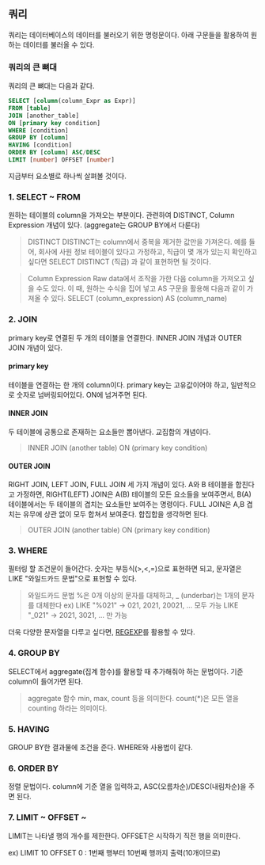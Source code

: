 ## 쿼리
쿼리는 데이터베이스의 데이터를 불러오기 위한 명령문이다. 아래 구문들을 활용하여 원하는 데이터를 불러올 수 있다.

### 쿼리의 큰 뼈대
쿼리의 큰 뼈대는 다음과 같다.

```SQL
SELECT [column(column_Expr as Expr)]
FROM [table]
JOIN [another_table]
ON [primary key condition]
WHERE [condition]
GROUP BY [column]
HAVING [condition]
ORDER BY [column] ASC/DESC
LIMIT [number] OFFSET [number]
```

지금부터 요소별로 하나씩 살펴볼 것이다.

### 1. SELECT ~ FROM
원하는 테이블의 column을 가져오는 부분이다. 관련하여 DISTINCT, Column Expression 개념이 있다. (aggregate는 GROUP BY에서 다룬다)

> DISTINCT
> DISTINCT는 column에서 중복을 제거한 값만을 가져온다. 
> 예를 들어, 회사에 사원 정보 테이블이 있다고 가정하고, 직급이 몇 개가 있는지 확인하고 싶다면 SELECT DISTINCT (직급) 과 같이 표현하면 될 것이다.

> Column Expression
> Raw data에서 조작을 가한 다음 column을 가져오고 싶을 수도 있다.
> 이 때, 원하는 수식을 집어 넣고 AS 구문을 활용해 다음과 같이 가져올 수 있다.
> SELECT (column_expression) AS (column_name)

### 2. JOIN
primary key로 연결된 두 개의 테이블을 연결한다. INNER JOIN 개념과 OUTER JOIN 개념이 있다.

#### primary key
테이블을 연결하는 한 개의 column이다. primary key는 고유값이어야 하고, 일반적으로 숫자로 넘버링되어있다. ON에 넘겨주면 된다.

#### INNER JOIN
두 테이블에 공통으로 존재하는 요소들만 뽑아낸다. 교집합의 개념이다.

> INNER JOIN (another table) ON (primary key condition)

#### OUTER JOIN
RIGHT JOIN, LEFT JOIN, FULL JOIN 세 가지 개념이 있다. A와 B 테이블을 합친다고 가정하면, RIGHT(LEFT) JOIN은 A(B) 테이블의 모든 요소들을 보여주면서, B(A) 테이블에서는 두 테이블의 겹치는 요소들만 보여주는 명령이다.
FULL JOIN은 A,B 겹치는 유무에 상관 없이 모두 합쳐서 보여준다. 합집합을 생각하면 된다.

> OUTER JOIN (another table) ON (primary key condition)

### 3. WHERE

필터링 할 조건문이 들어간다. 숫자는 부등식(>,<,=)으로 표현하면 되고, 문자열은 LIKE "와일드카드 문법"으로 표현할 수 있다.

> 와일드카드 문법
> %은 0개 이상의 문자를 대체하고, _ (underbar)는 1개의 문자를 대체한다
> ex) LIKE "%021" -> 021, 2021, 20021, ... 모두 가능
> LIKE "\_021" -> 2021, 3021, ... 만 가능

더욱 다양한 문자열을 다루고 싶다면, [REGEXP]("http://tcpschool.com/mysql/mysql_operator_patternMatching")를 활용할 수 있다.

### 4. GROUP BY

SELECT에서 aggregate(집계 함수)를 활용할 때 추가해줘야 하는 문법이다. 기준 column이 들어가면 된다.

> aggregate 함수
> min, max, count 등을 의미한다. 
> count(\*)은 모든 열을 counting 하라는 의미이다.

### 5. HAVING

GROUP BY한 결과물에 조건을 준다. WHERE와 사용법이 같다.

### 6. ORDER BY

정렬 문법이다. column에 기준 열을 입력하고, ASC(오름차순)/DESC(내림차순)을 주면 된다.

### 7. LIMIT ~ OFFSET ~

LIMIT는 나타낼 행의 개수를 제한한다. OFFSET은 시작하기 직전 행을 의미한다.

ex) LIMIT 10 OFFSET 0 : 1번째 행부터 10번째 행까지 출력(10개이므로)

